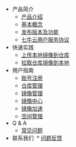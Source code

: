 * 产品简介
  * [产品介绍](introduction/product-introduction.md)
  * [基本概念](introduction/basic-concepts.md)
  * [发布版本及功能](introduction/changelog.md)
  * [七牛云用户服务协议](introduction/conditions-of-use.md)
* 快速实践
  * [上传本地镜像到仓库](quick-start/push-image.md)
  * [拉取仓库镜像到本地](quick-start/pull-image.md)
* 用户指南
  * [账号注册](user-guide/registry.md)
  * [仓库管理](user-guide/repository.md)
  * [镜像管理](user-guide/image.md)
  * [镜像中心](user-guide/image-center.md)
  * [镜像加速](user-guide/mirror.md)
  * [空间管理](user-guide/namespace.md)
* Q & A
  * [常见问题](q-and-a/q-and-a.md)
* 联系我们 
  * [问题反馈](contact-us/contact-us.md)
